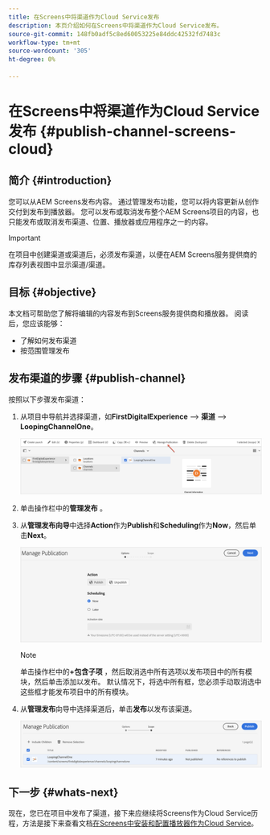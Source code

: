 ```yaml
---
title: 在Screens中将渠道作为Cloud Service发布
description: 本页介绍如何在Screens中将渠道作为Cloud Service发布。
source-git-commit: 148fb0adf5c8ed60053225e84ddc42532fd7483c
workflow-type: tm+mt
source-wordcount: '305'
ht-degree: 0%

---
```



# 在Screens中将渠道作为Cloud Service发布 {#publish-channel-screens-cloud}

## 简介 {#introduction}

您可以从AEM Screens发布内容。 通过管理发布功能，您可以将内容更新从创作交付到发布到播放器。 您可以发布或取消发布整个AEM Screens项目的内容，也只能发布或取消发布渠道、位置、播放器或应用程序之一的内容。

>[!IMPORTANT]
>在项目中创建渠道或渠道后，必须发布渠道，以便在AEM Screens服务提供商的库存列表视图中显示渠道/渠道。

## 目标 {#objective}

本文档可帮助您了解将编辑的内容发布到Screens服务提供商和播放器。 阅读后，您应该能够：

* 了解如何发布渠道
* 按范围管理发布

## 发布渠道的步骤 {#publish-channel}

按照以下步骤发布渠道：

1. 从项目中导航并选择渠道，如&#x200B;**FirstDigitalExperience** —> **渠道** —> **LoopingChannelOne**。

   ![](/help/screens-cloud/assets/create-content/managepub-1.png)

1. 单击操作栏中的&#x200B;**管理发布** 。

1. 从&#x200B;**管理发布向导**&#x200B;中选择&#x200B;**Action**&#x200B;作为&#x200B;**Publish**&#x200B;和&#x200B;**Scheduling**&#x200B;作为&#x200B;**Now**，然后单击&#x200B;**Next**。

   ![](/help/screens-cloud/assets/create-content/managepub-2.png)

   >[!NOTE]
   >单击操作栏中的&#x200B;**+包含子项** ，然后取消选中所有选项以发布项目中的所有模块，然后单击添加以发布。 默认情况下，将选中所有框，您必须手动取消选中这些框才能发布项目中的所有模块。

1. 从&#x200B;**管理发布**&#x200B;向导中选择渠道后，单击&#x200B;**发布**&#x200B;以发布该渠道。

   ![](/help/screens-cloud/assets/create-content/managepub-3.png)


## 下一步 {#whats-next}

现在，您已在项目中发布了渠道，接下来应继续将Screens作为Cloud Service历程，方法是接下来查看文档[在Screens中安装和配置播放器作为Cloud Service](/help/screens-cloud/creating-content/manage-publish.md)。
